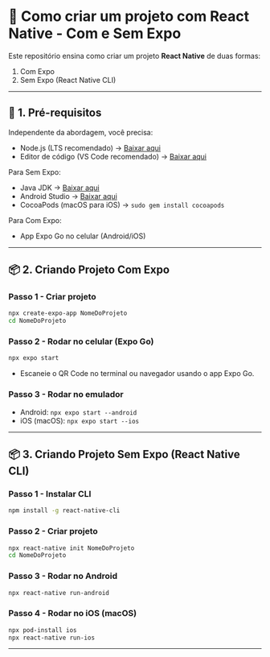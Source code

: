 # 📱 Como criar um projeto com React Native - Com e Sem Expo

Este repositório ensina como criar um projeto **React Native** de duas formas:
1. Com Expo
2. Sem Expo (React Native CLI)

---

## 🚀 1. Pré-requisitos

Independente da abordagem, você precisa:

- Node.js (LTS recomendado) → [Baixar aqui](https://nodejs.org/)
- Editor de código (VS Code recomendado) → [Baixar aqui](https://code.visualstudio.com/)

Para Sem Expo:
- Java JDK → [Baixar aqui](https://www.oracle.com/java/technologies/javase-downloads.html)
- Android Studio → [Baixar aqui](https://developer.android.com/studio)
- CocoaPods (macOS para iOS) → `sudo gem install cocoapods`

Para Com Expo:
- App Expo Go no celular (Android/iOS)

---

## 📦 2. Criando Projeto Com Expo

### Passo 1 - Criar projeto
```bash
npx create-expo-app NomeDoProjeto
cd NomeDoProjeto
```

### Passo 2 - Rodar no celular (Expo Go)
```bash
npx expo start
```
- Escaneie o QR Code no terminal ou navegador usando o app Expo Go.

### Passo 3 - Rodar no emulador
- Android: `npx expo start --android`
- iOS (macOS): `npx expo start --ios`

---

## 📦 3. Criando Projeto Sem Expo (React Native CLI)

### Passo 1 - Instalar CLI
```bash
npm install -g react-native-cli
```

### Passo 2 - Criar projeto
```bash
npx react-native init NomeDoProjeto
cd NomeDoProjeto
```

### Passo 3 - Rodar no Android
```bash
npx react-native run-android
```

### Passo 4 - Rodar no iOS (macOS)
```bash
npx pod-install ios
npx react-native run-ios
```

---
